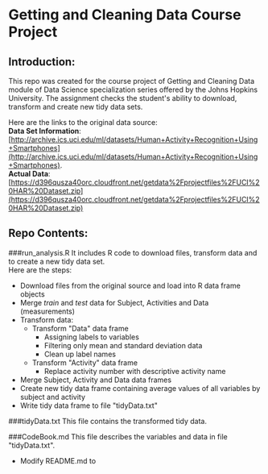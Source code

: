 # Getting and Cleaning Data Course Project

## Introduction:    
This repo was created for the course project of Getting and Cleaning Data module of Data Science specialization series offered by the Johns Hopkins University.  The assignment checks the student's ability to download, transform and create new tidy data sets.  

Here are the links to the original data source:  
 **Data Set Information**:   
 [http://archive.ics.uci.edu/ml/datasets/Human+Activity+Recognition+Using+Smartphones](http://archive.ics.uci.edu/ml/datasets/Human+Activity+Recognition+Using+Smartphones).   
**Actual Data**:   
[https://d396qusza40orc.cloudfront.net/getdata%2Fprojectfiles%2FUCI%20HAR%20Dataset.zip](https://d396qusza40orc.cloudfront.net/getdata%2Fprojectfiles%2FUCI%20HAR%20Dataset.zip)   

## Repo Contents:    

###run_analysis.R
It includes R code to download files, transform data and to create a new tidy data set.     
Here are the steps:
* Download files from the original source and load into R data frame objects
* Merge *train* and *test* data for Subject, Activities and Data (measurements)  
* Transform data:
  * Transform "Data" data frame
    * Assigning labels to variables 
    * Filtering only mean and standard deviation data
    * Clean up label names
  * Transform "Activity" data frame
    * Replace activity number with descriptive activity name  
* Merge Subject, Activity and Data data frames  
* Create new tidy data frame containing average values of all variables by subject and activity
* Write tidy data frame to file "tidyData.txt" 

###tidyData.txt
This file contains the transformed tidy data.

###CodeBook.md
This file describes the variables and data in file "tidyData.txt".  


* Modify README.md to 


